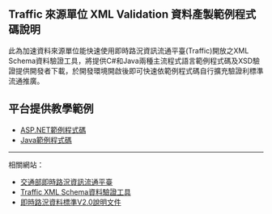 ## Traffic 來源單位 XML Validation 資料產製範例程式碼說明

此為加速資料來源單位能快速使用即時路況資訊流通平臺(Traffic)開放之XML Schema資料驗證工具，將提供C#和Java兩種主流程式語言範例程式碼及XSD驗證提供開發者下載，於開發環境開啟後即可快速依範例程式碼自行擴充驗證利標準流通推廣。

## 平台提供教學範例

- [ASP.NET範例程式碼](https://github.com/trafficmotc/TrafficXMLValidation/tree/master/ASP.NET)
- [Java範例程式碼](https://github.com/trafficmotc/TrafficXMLValidation/tree/master/Java)
---

相關網站：
- [交通部即時路況資訊流通平臺](https://traffic.transportdata.tw/VD2/login.jsp?sendurl=common/announcements.jsp)
- [Traffic XML Schema資料驗證工具](http://traffic.transportdata.tw/Standard/XSD/Validator)
- [即時路況資料標準V2.0說明文件](https://traffic.transportdata.tw/VD2/references/V2.0-Inbound.pdf)

